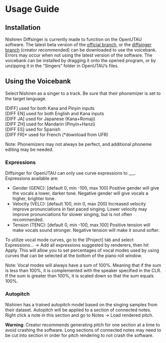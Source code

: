 # Usage Guide
## Installation
Nishiren Diffsinger is currently made to function on the OpenUTAU software. The latest beta version of the [official branch](https://github.com/stakira/OpenUtau), or the [diffsinger branch](https://github.com/xunmengshe/OpenUtau) (creator recommended) can be downloaded to use the voicebank. Errors may occur when not using the latest version of the software. The voicebank can be installed by dragging it onto the opened program, or by unzipping it in the “Singers” folder in OpenUTAU’s files.
## Using the Voicebank
Select Nishiren as a singer to a track. Be sure that their phonemizer is set to the target language.

[DIFF] used for both Kana and Pinyin inputs<br>
[DIFF EN] used for both English and Kana inputs<br>
[DIFF JA] used for Japanese (Kana+Romaji)<br>
[DIFF ZH] used for Mandarin (Pinyin+Hanzi)<br>
[DIFF ES] used for Spanish<br>
[DIFF FR]* used for French (*download from UFR)

Note: Phonemizers may not always be perfect, and additional phoneme editing may be needed.

### Expressions
Diffsinger for OpenUTAU can only use curve expressions to ___. Expressions available are:

- Gender (GENC): [default 0, min -100, max 100] Positive gender will give the vocals a lower, darker tone. Negative gender will give vocals a higher, brighter tone.
- Velocity (VELC): [default 100, min 0, max 200] Increased velocity improve pronunciations in fast paced singing. Lower velocity may improve pronunciations for slower singing, but is not often recommended.
- Tension (TENC): [default 0, min -100, max 100] Positive tension will make vocals sound stronger. Negative tension will make it sound softer.

To utilize vocal mode curves, go to the [Project] tab and select Expressions... -> Add all expressions suggested by renderers, then hit Apply. This will allow you to set percentages of vocal modes used by using curves that can be selected at the bottom of the piano roll window.

Note: Vocal modes will always have a sum of 100%. Meaning that if the sum is less than 100%, it is complemented with the speaker specified in the CLR. If the sum is greater than 100%, it is scaled down so that the sum equals 100%.

### Autopitch
Nishiren has a trained autopitch model based on the singing samples from their dataset. Autopitch will be applied to a section of connected notes. Right click a note in this section and go to Notes -> Load rendered pitch.

**Warning**: Creator recommends generating pitch for one section at a time to avoid crashing the software. Long sections of connected notes may need to be cut into section in order for pitch rendering to not crash the software.
